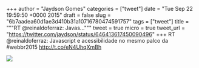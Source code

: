 
+++
author = "Jaydson Gomes"
categories = ["tweet"]
date = "Tue Sep 22 19:59:50 +0000 2015"
draft = false
slug = "6b7aadea60d1ae3d410b31a10716780474591757"
tags = ["tweet"]
title = """RT @reinaldoferraz: Javas..."""
tweet = true
micro = true
tweet_url = "https://twitter.com/jaydson/status/646413617450090496"
+++
RT @reinaldoferraz: Javascript e acessibilidade no mesmo palco da #webbr2015 http://t.co/eN4UhqXmBh

![](/images/tweet-media/646413617450090496-CPh6q3WWgAAIRPD.jpg)